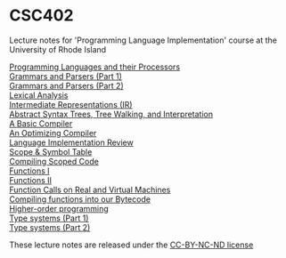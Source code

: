 # CSC402
Lecture notes for 'Programming Language Implementation' course at the University of Rhode Island

<a href="csc402-ln001.pdf">Programming Languages and their Processors</a><br>
<a href="csc402-ln002.pdf">Grammars and Parsers (Part 1)</a><br>
<a href="csc402-ln003.pdf">Grammars and Parsers (Part 2)</a><br>
<a href="csc402-ln004.pdf">Lexical Analysis</a><br>
<a href="csc402-ln005.pdf">Intermediate Representations (IR)</a><br>
<a href="csc402-ln006.pdf">Abstract Syntax Trees, Tree Walking, and Interpretation</a><br>
<a href="csc402-ln007.pdf">A Basic Compiler</a><br>
<a href="csc402-ln008.pdf">An Optimizing Compiler</a><br>
<a href="csc402-ln009.pdf">Language Implementation Review</a><br>
<a href="csc402-ln010.pdf">Scope & Symbol Table</a><br>
<a href="csc402-ln011.pdf">Compiling Scoped Code</a><br>
<a href="csc402-ln012.pdf">Functions I</a><br>
<a href="csc402-ln013.pdf">Functions II</a><br>
<a href="csc402-ln014.pdf">Function Calls on Real and Virtual Machines</a><br>
<a href="csc402-ln015.pdf">Compiling functions into our Bytecode</a><br>
<a href="csc402-ln016.pdf">Higher-order programming</a><br>
<a href="csc402-ln017.pdf">Type systems (Part 1)</a><br>
<a href="csc402-ln018.pdf">Type systems (Part 2)</a><br>

<!--
<a href="csc402-ln005.pdf">Another Look at Grammars</a><br>
<a href="csc402-ln006.pdf">Program Analysis and IR (Part 1)</a> - the bytecode interpreter
discussed in the slides is available <a href="../specs/EXP1BYTECODE.zip">here</a><br>
<a href="csc402-ln007.pdf">Program Analysis and AST (Part 2)</a> - 
the <a href="../specs/SIMPLE1PP1.zip">syntax directed pretty printer</a> and
the <a href="../specs/SIMPLE1PP2.zip">pretty printer with a twist</a><br>
<a href="csc402-ln008.pdf">Tree Walking (Part 1)</a> - the visitor implementation
of the pretty printer can be found <a href="../specs/SIMPLE1PPVISITOR.zip">here</a><br>
<a href="csc402-ln009.pdf">Tree Walking (Part 2)</a> - the visitor implementation
of the constant folder can be found <a href="../specs/SIMPLE1FOLD.zip">here</a><br>
<a href="csc402-ln010.pdf">Tree Walking (Part 3)</a> - the visitor implementation
of the interpreter can be found <a href="../specs/SIMPLE1MULTI.zip">here</a><br>
<a href="csc402-ln011.pdf">Tree Walking (Part 4)</a> - the pattern matching implementation
of the pretty printer can be found <a href="../specs/SIMPLE1PATTERNS.zip">here</a><br>
<a href="csc402-ln012.pdf">Compilers</a> - the compiler discussed in the
slides can be found <a href="../specs/SIMPLE1COMPILER.zip">here</a> <br>
<a href="csc402-ln013.pdf">Language implementation review</a><br> 
<a href="csc402-ln014.pdf">Scope & Symbol Tables (Part 1)</a>.
The code for the simple2 interpreter can be found <a href="../specs/SIMPLE2INTERPRETER.zip">here</a><br>
<a href="csc402-ln015.pdf">Scope & Symbol Tables (Part 2)</a> 
The code for the simple2 compiler can be found <a href="../specs/SIMPLE2COMPILER.zip">here</a> <br>
<a href="csc402-ln016.pdf">Functions (Part 1)</a> <br>
<a href="csc402-ln017.pdf">Functions (Part 2) - interpreting functions</a>
The Simple3 interpreter is available <a href="../specs/SIMPLE3INTERPRETER.zip">here</a><br>
<a href="csc402-ln018.pdf">Functions (Part 3) - function calls on real and virtual machines</a>.
The exp2bytecode virtual machine is available <a href="../specs/EXP2BYTECODE.zip">here</a><br>
<a href="csc402-ln019.pdf">Functions (Part 4) - compiling functions</a> The Simple3 compiler is available <a href="../specs/SIMPLE3COMPILER.zip">here</a><br>
<a href="csc402-ln020.pdf">Functions (Part 5) - higher order programming</a><br>
<a href="csc402-ln021.pdf">Type systems (Part 1)</a><br>
<a href="csc402-ln022.pdf">Type systems (Part 2)</a><br>
<a href="csc402-ln023.pdf">Structured data types (Part 1)</a><br>
<a href="csc402-ln024.pdf">Structured data types (Part 2)</a><br>
<a href="csc402-ln025.pdf">Structured data types (Part 3)</a><br>
<a href="csc402-ln026.pdf">Compiling for Real Machines (Part 1)</a><br>
<a href="csc402-ln027.pdf">Compiling for Real Machines (Part 2)</a> - the Simple3 to i386 assembler is
available <a href="../specs/SIMPLE3I386COMPILER.zip">here</a><br>
A <a href="csc402-ln028.pdf">Summary</a> of the languages we studied.<br>
-->


These lecture notes are released under the [CC-BY-NC-ND license](https://creativecommons.org/licenses/by-nc-nd/3.0/us/legalcode)
